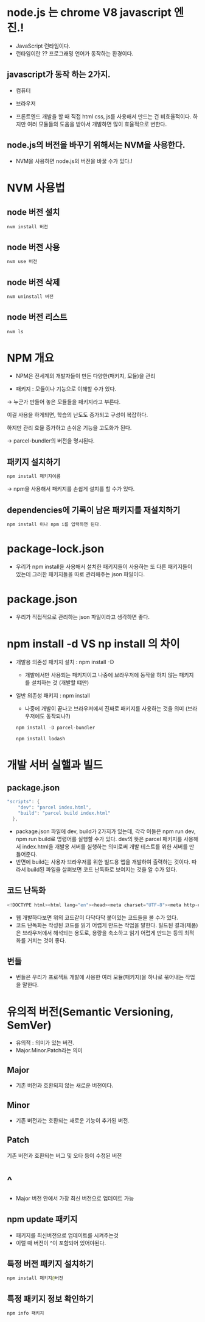 # node.js 는 chrome V8 javascript 엔진.!

- JavaScript 런타임이다.
- 런타임이란 ?? 프로그래밍 언어가 동작하는 환경이다.

## javascript가 동작 하는 2가지.

- 컴퓨터
- 브라우저

- 프론트엔드 개발을 할 때 직접 html css, js를 사용해서 만드는 건 비효율적이다. 하지만 여러 모듈들의 도움을 받아서 개발하면 많이 효율적으로 변한다.

## node.js의 버전을 바꾸기 위해서는 NVM을 사용한다.

- NVM을 사용하면 node.js의 버전을 바꿀 수가 있다.!

# NVM 사용법

## node 버전 설치

```java
nvm install 버전
```

## node 버전 사용

```java
nvm use 버전
```

## node 버전 삭제

```java
nvm uninstall 버전
```

## node 버전 리스트

```java
nvm ls
```

# NPM 개요

- NPM은 전세계의 개발자들이 만든 다양한(패키지, 모듈)을 관리

- 패키지 : 모듈이나 기능으로 이해할 수가 있다.



→ 누군가 만들어 놓은 모듈들을 패키지라고 부른다.

이걸 사용을 하게되면, 학습의 난도도 증가되고 구성이 복잡하다.

하지만 관리 효율 증가하고 손쉬운 기능을 고도화가 된다.

→ parcel-bundler의 버전을 명시된다.

## 패키지 설치하기

```java
npm install 패키지이름
```

→ npm을 사용해서 패키지를 손쉽게 설치를 할 수가 있다.



## dependencies에 기록이 남은 패키지를 재설치하기

```java
npm install 이나 npm i를 입력하면 된다.
```

# package-lock.json

- 우리가 npm install을 사용해서 설치한 패키지들이 사용하는 또 다른 패키지들이 있는데 그러한 패키지들을 따로 관리해주는 json 파일이다.

# package.json

- 우리가 직접적으로 관리하는 json 파일이라고 생각하면 좋다.

# npm install -d VS np install 의 차이



- 개발용 의존성 패키지 설치 : npm install -D

  - 개발에서만 사용되는 패키지이고 나중에 브라우저에 동작을 하지 않는 패키지를 설치하는 것 (개발할 떄만)

- 일반 의존성 패키지  : npm install

  - 나중에 개발이 끝나고 브라우저에서 진짜로 패키지를 사용하는 것을 의미 (브라우저에도 동작되나?)

  ```java
  npm install -D parcel-bundler
  
  npm install lodash
  ```

# 개발 서버 실핼과 빌드

## package.json

```java
"scripts": {
    "dev": "parcel index.html",
    "build": "parcel build index.html"
  },
```

- package.json 파일에 dev, build가 2가지가 있는데, 각각 이들은 npm run dev, npm run build로 명령어를 실행할 수가 있다. dev의 뜻은 parcel 패키지를 사용해서 index.html을 개발용 서버를 실행하는 의미로써 개발 테스트를 위한 서버를 만들어준다.
- 반면에 build는 사용자 브라우저를 위한 빌드용 앱을 개발하여 출력하는 것이다. 따라서 build된 파일을 살펴보면 코드 난독화로 보여지는 것을 알 수가 있다.

## 코드 난독화

```java
<!DOCTYPE html><html lang="en"><head><meta charset="UTF-8"><meta http-equiv="X-UA-Compatible" content="IE=edge"><meta name="viewport" content="width=device-width, initial-scale=1.0"><title>Document</title><script src="/main.5b732838.js"></script></head><body> <h1>Hello h</h1> </body></html>
```

- 웹 개발하다보면 위의 코드같이 다닥다닥 붙어있는 코드들을 볼 수가 있다.
- 코드 난독화는 작성된 코드를 읽기 어렵게 만드는 작업을 말한다. 빌드된 결과(제품)은 브라우저에서 해석되는 용도로, 용량을 축소하고 읽기 어렵게 만드는 등의 최적화를 거치는 것이 좋다.

## 번들

- 번들은 우리가 프로젝트 개발에 사용한 여러 모듈(패키지)을 하나로 묶어내는 작업을 말한다.

# 유의적 버전(Semantic Versioning, SemVer)

- 유의적 : 의미가 있는 버전.
- Major.Minor.Patch라는 의미

## Major

- 기존 버전과 호환되지 않는 새로운 버전이다.



## Minor

- 기존 버전과는 호환되는 새로운 기능이 추가된 버전.



## Patch

기존 버전과 호환되는 버그 및 오타 등이 수정된 버전

# ^

- Major 버전 안에서 가장 최신 버전으로 업데이트 가능



## npm update 패키지

- 패키지를 최신버전으로 업데이트를 시켜주는것
- 이럴 때 버전이 ^이 포함되어 있어야된다.

## 특정 버전 패키지 설치하기

```java
npm install 패키지@버전
```

## 특정 패키지 정보 확인하기

```java
npm info 패키지
```